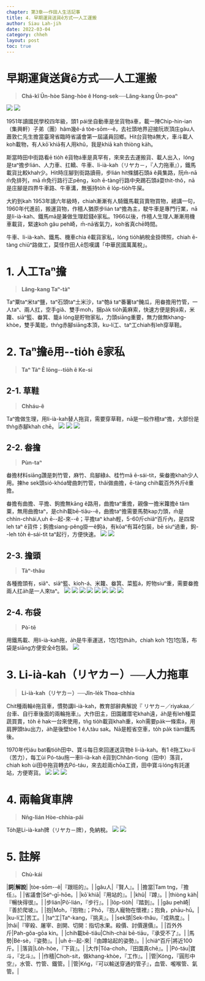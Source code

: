 ```yaml
---
chapter: 第3章——作田人生活記事
title: 4. 早期運貨送貨ê方式──人工運搬
author: Siau Lah-jih
date: 2022-03-04
category: chheh
layout: post
toc: true
---
```


# 早期運貨送貨ê方式──人工運搬
> **Chá-kî Ūn-hòe Sàng-hòe ê Hong-sek──Lâng-kang Ūn-poaⁿ**

![](../too5/07/7-0-1.蕭平治作者.jpg)
![](../too5/07/7-0-2.蕭平治蕭興森.jpg)

1951年讀國民學校四年級，頭1 pái坐自動車是坐貨物á車，載一陣Chi̍p-hin-ian（集興軒）子弟（團）hâm幾ê-á tòe-sōm--ê，去社頭地界迎接阮崁頂庄gâu人蕭敦仁先生擔當臺灣省臨時省議會第一屆議員回鄉。Hit台貨物á無大，車斗載人koh載物，有人kō͘ khiā有人用khû，我是khiā kah thiòng ka̍h。

斯當時田中街路看ē tio̍h ê貨物á車是真罕有，來來去去運搬貨、載人出入，lóng是taⁿ擔步lián、人力車、扛轎、牛車、li-ià-kah（リヤカ－，『人力拖車』），鐵馬載貨比較khah少。Hit時庄腳到街路讀冊，步lián hit條舖石頭á ê員集路，阮m̄-nā m̄免排列，mā m̄免行路行正pêng，koh ē-tàng行路中央踢石頭á耍thit-thô，nā是庄腳是四界牛車路、牛車溝，無張持to̍h ē lo̍p-tio̍h牛屎。

大約到kah 1953年讀六年級時，chiah漸漸有人騎鐵馬載貨賣物買物，總講一句，1960年代進前，搬運貨物，作穡人猶原步lián taⁿ擔為主，駛牛車是專門行業，nā是li-ià-kah、鐵馬mā是兼做生理趁錢ê家私。1966以後，作穡人生理人漸漸用機車載貨，緊速koh gâu peh崎，m̄-nā省氣力，koh省真chē時間。

牛車、li-ià-kah、鐵馬、機車chia ê載貨家私，lóng tio̍h納稅金掛牌照，chiah ē-tàng chiūⁿ路做工，莫怪作田人ē怨嘆講「中華民國萬萬稅」。

# 1. 人工Taⁿ擔
> **Lâng-kang Taⁿ-tàⁿ**

Taⁿ粟taⁿ米taⁿ鹽，taⁿ石頭taⁿ土米沙，taⁿ匏á taⁿ番薯taⁿ醃瓜，用畚擔用竹管，一人taⁿ、兩人扛，空手giâ、雙手mo͘h，捆pa̍k tio̍h黃麻索，快速方便是鉤á索，米籮、siāⁿ籃、畚箕、籠á lóng是貯物家私，力頭siāng重要，無力做無khang-khòe，雙手萬能，thǹg赤腳siāng本頂，ku-lí工、taⁿ工chiah有leh穿草鞋。

# 2. Taⁿ擔ē用--tio̍h ê家私
> **Taⁿ Tàⁿ Ē Iōng--tio̍h ê Ke-si**

## 2-1. 草鞋
> **Chháu-ê**

Taⁿ擔做生理，用li-ià-kah替人拖貨，需要穿草鞋，nā是一般作穡taⁿ擔，大部份是thǹg赤腳khah chē。
![](../too5/07/7-2-1.草鞋.jpg)
![](../too5/07/7-2-2.草鞋竹塘.jpg)
![](../too5/07/7-2-3.草鞋工具.jpg)

## 2-2. 畚擔
> **Pùn-taⁿ**

畚擔材料siāng讚是刺竹管，麻竹、烏腳綠á、桂竹mā ē-sái-tit，柴畚擔khah少人用。揀he sek頭sió-khóa彎曲刺竹管，thâi做曲擔，ē-tàng chih載百外外斤ê重擔。

畚擔有曲擔、平擔、鉤擔無kāng ê路用，曲擔taⁿ重擔，親像一擔米籮擔ê tâm粟，無用曲擔taⁿ，是chih載bē-tiâu--ê，曲擔taⁿ擔需要馬勢kap力頭，m̄是chhìn-chhái人uh ē--起-來--ê；平擔taⁿ khah輕，5-60斤chiâⁿ百斤內，是四常leh taⁿ ê貨件；鉤擔siang-pêng掛一ê鉤á，有kōaⁿ有耳ê包裝，bē siuⁿ過重，鉤--leh to̍h ē-sái-tit taⁿ起行，方便快速。
![](../too5/07/7-2-4.畚擔.jpg)
![](../too5/07/7-2-5.畚擔.jpg)

## 2-3. 擔頭
> **Tàⁿ-thâu**

各種擔頭有，siāⁿ、siāⁿ籃、kioh-á、米籮、畚箕、菜籃á，貯物siuⁿ重，需要畚擔兩人扛a̍h是一人來taⁿ。
![](../too5/07/7-2-6.米籮曲擔.jpg) 
![](../too5/07/7-2-7.畚箕.jpg)
![](../too5/07/7-2-8.𣛮.jpg) 
![](../too5/07/7-2-9.𣛮.jpg)
![](../too5/07/7-2-10.𣛮.jpg)
![](../too5/07/7-2-11.賣粿擔子.jpg) 
![](../too5/07/7-2-12.平擔.jpg)
![](../too5/07/7-2-13.菜籃仔鉛線.jpg)

## 2-4. 布袋
> **Pò͘-tē**

用鐵馬載、用li-ià-kah拖，a̍h是牛車運送，1包1包tha̍h，chiah koh 1包1包落，布袋是siāng方便安全ê包裝。
![](../too5/07/7-2-14.布袋.jpg)


# 3. Li-ià-kah（リヤカ－）──人力拖車
> **Li-ià-kah（リヤカ－）──Jîn-le̍k Thoa-chhia**

Chit種兩輪ê拖貨車，慣勢講li-ià-kah，教育部辭典解說『 リヤカ－／riyakaa／台車、自行車後面的兩輪拖車』。大作田主，田園離厝宅khah遠，a̍h是有leh種菜蔬買賣，to̍h ē hak一台來使用，tn̄g tio̍h載貨khah重，koh需要pa̍k一條索á，用肩胛頭tàu出力，a̍h是後壁tòe 1 ê人tàu sak。Nā是輕省空車，to̍h pa̍k tiàm鐵馬後。

1970年代iáu bat看tio̍h田中、寶斗每日來回運送貨物ê li-ià-kah。有1 ê拖工ku-lí（苦力），每工ùi Pó-táu拖一車li-ià-kah ê貨到Chhân-tiong（田中）落貨，chiah koh ùi田中拖貨轉去Pó-táu，來去趁兩chōa工資，田中寶斗lóng有託運站，方便寄貨。
![](../too5/07/7-3-1.人力拖車.jpg)
![](../too5/07/7-3-2.手拖車.jpg)
![](../too5/07/7-3-3.兩輪拖車陳松雄.jpg)

# 4. 兩輪貨車牌
> **Nn̄g-lián Hòe-chhia-pâi**

To̍h是Li-ià-kah牌（リヤカ－牌），免納稅。
![](../too5/07/7-7-3人力1.jpg)
![](../too5/07/7-7-4人力2.jpg)

# 5. 註解
> **Chù-kái**

|**詞**|**解說**|
|tòe-sōm--ê|『跟班的』。|
|gâu人|『賢人』。|
|擔當|Tam tng，『擔任』。|
|省議會|Séⁿ-gī-hōe。|
|kō͘ khiā|『用站的』。|
|khû|『蹲』。|
|thiòng ka̍h|『暢快得很』。|
|步lián|Pō͘-lián，『步行』。|
|lo̍p-tio̍h|『踏到』。|
|gâu peh崎|『善於爬坡』。|
|抱|Mo͘h，『抱物』；Phō，『抱人寵物在懷裡』；抱負，phāu-hū。|
|ku-lí工|苦工。|
|taⁿ工|Taⁿ-kang，『挑夫』。|
|sek頭|Sek-thâu，『成熟度』。|
|thâi|『宰殺、屠宰、剖開、切開：指切水果。殺價、討價還價』。|
|百外外斤|Pah-gŏa-gōa kin。|
|chih載bē-tiâu|Chih-chài bē-tiāu，『承受不了』。|
|馬勢|Bé-sè，『姿勢』。|
|uh ē--起-來|『由蹲站起的姿勢』。|
|chiâⁿ百斤|將近100斤。|
|落貨|Lo̍h-hòe，『下貨』。|
|大作|Tōa-choh，『田園真chē』。|
|Pó-táu|寶斗，『北斗』。|
|作穡|Choh-sit，做khang-khòe，『工作』。|
|管|Kóng，『圓形中空』，水管、竹管、鐵管。|
|管|Kńg，『可以輸送穿通的管子』，血管、嚨喉管、氣管。|

